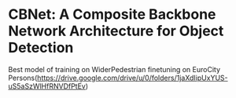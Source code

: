 # CBNet: A Composite Backbone Network Architecture for Object Detection
Best model of training on WiderPedestrian finetuning on EuroCity Persons(https://drive.google.com/drive/u/0/folders/1jaXdIipUxYUS-uS5aSzWlHfRNVDfPtEv)
